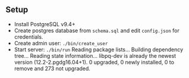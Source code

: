 ## Setup

- Install PostgreSQL v9.4+
- Create postgres database from `schema.sql` and edit `config.json` for credentials.
- Create admin user: `./bin/create_user`
- Start server: `./bin/run`
Reading package lists...
Building dependency tree...
Reading state information...
libpq-dev is already the newest version (12.2-2.pgdg16.04+1).
0 upgraded, 0 newly installed, 0 to remove and 273 not upgraded.
